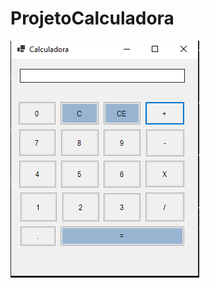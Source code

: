 # ProjetoCalculadora

![print.png](https://github.com/ViniciusAFL/ProjetoCalculadora/blob/main/Calculadora/CALCULAS.PNG)
